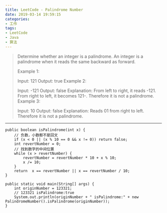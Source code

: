 ```yaml
---
title: LeetCode - Palindrome Number
date: 2019-03-14 19:59:15
categories:
- 工作
tags:
- LeetCode
- Java
- 算法
---
```


> Determine whether an integer is a palindrome. An integer is a palindrome when it reads the same backward as forward.
> 
> Example 1:
> 
> Input: 121
> Output: true
> Example 2:
> 
> Input: -121
> Output: false
> Explanation: From left to right, it reads -121. From right to left, it becomes 121-. Therefore it is not a palindrome.
> Example 3:
> 
> Input: 10
> Output: false
> Explanation: Reads 01 from right to left. Therefore it is not a palindrome.

---


```
public boolean isPalindrome(int x) {
    // 负数，小数都不是回文
    if (x < 0 || (x % 10 == 0 && x != 0)) return false;
    int revertNumber = 0;
    // 找到数字的中间位置
    while (x > revertNumber) {
        revertNumber = revertNumber * 10 + x % 10;
        x /= 10;
    }
    return  x == revertNumber || x == revertNumber / 10;
}

public static void main(String[] args) {
    int originNumber = 123321;
    // 123321 isPalindrome:true
    System.out.println(originNumber + " isPalindrome:" + new PalindromeNumber().isPalindrome(originNumber));
}

```